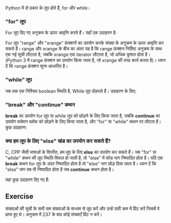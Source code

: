 Python में दो प्रकार के लूप होते हैं, for और while।

### "for" लूप

For लूप दिए गए अनुक्रम के ऊपर आवृत्ति करते हैं। यहाँ एक उदाहरण है:

For लूप "range" और "xrange" फ़ंक्शनों का उपयोग करके संख्या के अनुक्रम के ऊपर आवृत्ति कर सकते हैं। range और xrange के बीच का अंतर यह है कि range फ़ंक्शन निर्दिष्ट अनुक्रम के साथ एक नई सूची लौटाता है, जबकि xrange एक iterator लौटाता है, जो अधिक कुशल होता है। (Python 3 में range फ़ंक्शन का उपयोग किया जाता है, जो xrange की तरह कार्य करता है)। ध्यान दें कि range फ़ंक्शन शून्य आधारित है।

### "while" लूप

जब तक एक निश्चित boolean स्थिति है, While लूप दोहराते हैं। उदाहरण के लिए:

### "break" और "continue" कथन

**break** का उपयोग for लूप या while लूप को छोड़ने के लिए किया जाता है, जबकि **continue** का उपयोग वर्तमान ब्लॉक को छोड़ने के लिए किया जाता है, और "for" या "while" कथन पर लौटता है। कुछ उदाहरण:

### क्या हम लूप के लिए "else" खंड का उपयोग कर सकते हैं?

C, CPP जैसी भाषाओं के विपरीत, हम लूप के लिए **else** का उपयोग कर सकते हैं। जब "for" या "while" कथन की लूप स्थिति विफल हो जाती है, तो "else" में कोड भाग निष्पादित होता है। यदि एक **break** कथन for लूप के अंदर निष्पादित होता है तो "else" भाग छोड़ दिया जाता है। ध्यान दें कि "else" भाग तब भी निष्पादित होता है जब **continue** कथन होता है।

यहां कुछ उदाहरण दिए गए हैं:

Exercise
--------

संख्याओं की सूची के सभी सम संख्याओं के माध्यम से लूप करें और उन्हें उसी क्रम में प्रिंट करें जिसमें वे प्राप्त हुए थे। अनुक्रम में 237 के बाद कोई संख्याएँ प्रिंट न करें।